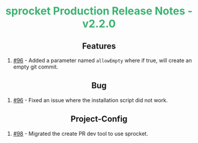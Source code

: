 <h1 align="center" style="color: mediumseagreen;font-weight: bold;">
sprocket Production Release Notes - v2.2.0
</h1>

<h2 align="center" style="font-weight: bold;">Features</h2>

1. [#96](https://github.com/KinsonDigital/sprocket/issues/96) - Added a parameter named `allowEmpty` where if true, will create an empty git commit.

<h2 align="center" style="font-weight: bold;">Bug</h2>

1. [#96](https://github.com/KinsonDigital/sprocket/issues/96) - Fixed an issue where the installation script did not work.

<h2 align="center" style="font-weight: bold;">Project-Config</h2>

1. [#98](https://github.com/KinsonDigital/sprocket/issues/98) - Migrated the create PR dev tool to use sprocket.
